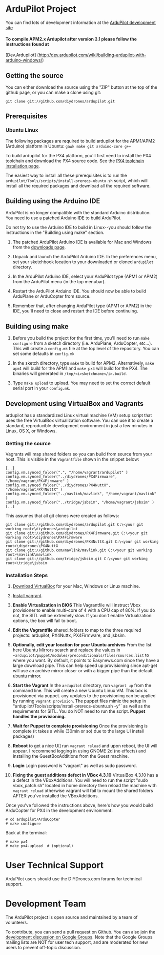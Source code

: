 # ArduPilot Project

You can find lots of development information at the [ArduPilot development site](http://dev.ardupilot.com)

#### To compile APM2.x Ardupilot after version 3.1 please follow the instructions found at 

[Dev.Ardupilot] (http://dev.ardupilot.com/wiki/building-ardupilot-with-arduino-windows/) 


## Getting the source

You can either download the source using the "ZIP" button at the top
of the github page, or you can make a clone using git:

```
git clone git://github.com/diydrones/ardupilot.git
```

## Prerequisites

### Ubuntu Linux

The following packages are required to build ardupilot for the
APM1/APM2 (Arduino) platform in Ubuntu: `gawk make git arduino-core
g++`

To build ardupilot for the PX4 platform, you'll first need to install
the PX4 toolchain and download the PX4 source code.  See the [PX4
toolchain installation
page](https://pixhawk.ethz.ch/px4/dev/toolchain_installation_lin).

The easiest way to install all these prerequisites is to run the
`ardupilot/Tools/scripts/install-prereqs-ubuntu.sh` script, which will
install all the required packages and download all the required
software.


## Building using the Arduino IDE

ArduPilot is no longer compatible with the standard Arduino
distribution.  You need to use a patched Arduino IDE to build
ArduPilot.

Do not try to use the Arduino IDE to build in Linux--you should follow
the instructions in the "Building using make" section.

1. The patched ArduPilot Arduino IDE is available for Mac and Windows
   from the [downloads
   page](http://firmware.diydrones.com).

2. Unpack and launch the ArduPilot Arduino IDE. In the preferences
   menu, set your sketchbook location to your downloaded or cloned
   `ardupilot` directory.

3. In the ArduPilot Arduino IDE, select your ArduPilot type (APM1 or
   APM2) from the ArduPilot menu (in the top menubar).

4. Restart the ArduPilot Arduino IDE. You should now be able to build
   ArduPlane or ArduCopter from source.

5. Remember that, after changing ArduPilot type (APM1 or APM2) in the
   IDE, you'll need to close and restart the IDE before continuing.


## Building using make

 1. Before you build the project for the first time, you'll need to run `make
    configure` from a  sketch directory (i.e. ArduPlane, ArduCopter, etc...).
    This will create a `config.mk` file at the top level of the repository. You
    can set some defaults in `config.mk`

 2. In the sketch directory, type `make` to build for APM2. Alternatively,
    `make apm1` will build for the APM1 and `make px4` will build for the PX4.
    The binaries will generated in `/tmp/<i>sketchname</i>.build`.

 3. Type `make upload` to upload. You may need to set the correct default
    serial port in your `config.mk`.


## Development using VirtualBox and Vagrants

ardupilot has a standardized Linux virtual machine (VM) setup script
that uses the free VirtualBox virtualization software.  You can use it
to create a standard, reproducible development environment in just a
few minutes in Linux, OS X, or Windows.

### Getting the source

Vagrants will map shared folders so you can build from source from your host.  This is visible in the `Vagrantfile` shown in the snippet below:

```
[..]
config.vm.synced_folder(".", "/home/vagrant/ardupilot" )
config.vm.synced_folder("../diydrones/PX4Firmware", "/home/vagrant/PX4Firmware" )
config.vm.synced_folder("../diydrones/PX4NuttX", "/home/vagrant/PX4NuttX" )
config.vm.synced_folder("../mavlink/mavlink", "/home/vagrant/mavlink" )
config.vm.synced_folder("../tridge/jsbsim", "/home/vagrant/jsbsim" )
[..]
```

This assumes that all git clones were created as follows:

```
git clone git://github.com/diydrones/ardupilot.git C:\<your git working root>\diydrones\ardupilot
git clone git://github.com/diydrones/PX4Firmware.git C:\<your git working root>\diydrones\PX4Firmware
git clone git://github.com/diydrones/PX4NuttX.git C:\<your git working root>\diydrones\PX4NuttX
git clone git://github.com/mavlink/mavlink.git C:\<your git working root>\mavlink\mavlink
git clone git://github.com/tridge/jsbsim.git C:\<your git working root>\tridge\jsbsim
```

### Installation Steps

 1. [Download VirtualBox](https://www.virtualbox.org/wiki/Downloads)
 for your Mac, Windows or Linux machine.

 2. [Install vagrant](http://docs.vagrantup.com/v2/installation/).
 
 3. <strong>Enable Virtualization in BIOS</strong>  This Vagrantfile will instruct Vbox provisioner
 to enable multi-core of 4 with a CPU cap of 80%. If you do not, the SITL will be extremely slow.  If you don't
 enable Virtualization options, the box will fail to boot.
 
 4. <strong>Edit the Vagrantfile</strong> shared_folders to map to the three required projects: ardupilot, PX4Nuttx, PX4Firmware, and jsbsim.

 5. <strong>Optionally, edit your location for your Ubuntu archives</strong> From the list here [Ubuntu Mirrors](https://launchpad.net/ubuntu/+archivemirrors) search and replace the values in `~ardupilot/puppet/modules/preconditionals/files/sources.list` to where you want.  By default, it points to Easynews.com since they have a large download pipe. This can help speed up provisioning since apt-get will use an archive mirror closer or with a bigger pipe than the default ubuntu mirror.
 
 5. <strong>Start the Vagrant</strong> In the `ardupilot` directory, run `vagrant up` from the command
 line.  This will create a new Ubuntu Linux VM.  This box is provisioned via puppet.
 any updates to the provisioning can be applied by running `vagrant provision`.
 The puppet files mimic the setup in "ardupilot/Tools/scripts/install-prereqs-ubuntu.sh -y"` as well
 as the requirements for SITL.  You do NOT need to run the script.  <strong>Puppet handles the provisioning.</strong>
 
 6. <strong>Wait for Puppet to complete provisioning</strong> Once the provisioning is complete (it takes a while (30min or so) due to the large UI install packages)
 
 7. <strong>Reboot</strong> to get a nice UI] run `vagrant reload` and upon reboot, the UI will appear. I recommend logging in using GNOME 2d (no effects) and installing the 
 GuestBoxAdditions from the Guest machine.

 8. <strong>Login</strong> Login password is "vagrant" as well as sudo password.
 
 9. <strong>Fixing the guest additions defect in VBox 4.3.10</strong> VirtualBox 4.3.10 has a a defect in the VBoxAdditions.  You will need to run the script "sudo vbox_patch.sh" located in
 home directory then reload the machine with `vagrant reload` otherwise vagrant will fail to mount the shared folders AFTER
 you've installed the VBoxAdditions.
 
Once you've followed the instructions above, here's how you would
build ArduCopter for PX4 in the development environment:

```
# cd ardupilot/ArduCopter
# make configure
```

Back at the terminal:

```
# make px4
# make px4-upload  # (optional)
```

# User Technical Support

ArduPilot users should use the DIYDrones.com forums for technical support.

# Development Team

The ArduPilot project is open source and maintained by a team of volunteers.

To contribute, you can send a pull request on Github. You can also
join the [development discussion on Google
Groups](https://groups.google.com/forum/?fromgroups#!forum/drones-discuss). Note
that the Google Groups mailing lists are NOT for user tech support,
and are moderated for new users to prevent off-topic discussion.

